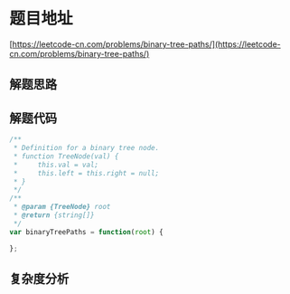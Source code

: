 # 题目地址

[https://leetcode-cn.com/problems/binary-tree-paths/](https://leetcode-cn.com/problems/binary-tree-paths/)

## 解题思路

## 解题代码

```js
/**
 * Definition for a binary tree node.
 * function TreeNode(val) {
 *     this.val = val;
 *     this.left = this.right = null;
 * }
 */
/**
 * @param {TreeNode} root
 * @return {string[]}
 */
var binaryTreePaths = function(root) {

};
```

## 复杂度分析
